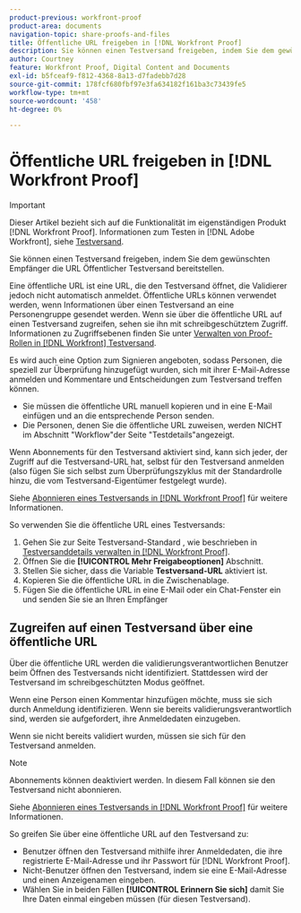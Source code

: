 ```yaml
---
product-previous: workfront-proof
product-area: documents
navigation-topic: share-proofs-and-files
title: Öffentliche URL freigeben in [!DNL Workfront Proof]
description: Sie können einen Testversand freigeben, indem Sie dem gewünschten Empfänger die URL Öffentlicher Testversand bereitstellen.
author: Courtney
feature: Workfront Proof, Digital Content and Documents
exl-id: b5fceaf9-f812-4368-8a13-d7fadebb7d28
source-git-commit: 178fcf680fbf97e3fa634182f161ba3c73439fe5
workflow-type: tm+mt
source-wordcount: '458'
ht-degree: 0%

---
```


# Öffentliche URL freigeben in [!DNL Workfront Proof]

>[!IMPORTANT]
>
>Dieser Artikel bezieht sich auf die Funktionalität im eigenständigen Produkt [!DNL Workfront Proof]. Informationen zum Testen in [!DNL Adobe Workfront], siehe [Testversand](../../../review-and-approve-work/proofing/proofing.md).

Sie können einen Testversand freigeben, indem Sie dem gewünschten Empfänger die URL Öffentlicher Testversand bereitstellen.

Eine öffentliche URL ist eine URL, die den Testversand öffnet, die Validierer jedoch nicht automatisch anmeldet. Öffentliche URLs können verwendet werden, wenn Informationen über einen Testversand an eine Personengruppe gesendet werden. Wenn sie über die öffentliche URL auf einen Testversand zugreifen, sehen sie ihn mit schreibgeschütztem Zugriff. Informationen zu Zugriffsebenen finden Sie unter [Verwalten von Proof-Rollen in [!DNL Workfront] Testversand](../../../workfront-proof/wp-work-proofsfiles/share-proofs-and-files/manage-proof-roles.md).

Es wird auch eine Option zum Signieren angeboten, sodass Personen, die speziell zur Überprüfung hinzugefügt wurden, sich mit ihrer E-Mail-Adresse anmelden und Kommentare und Entscheidungen zum Testversand treffen können.

* Sie müssen die öffentliche URL manuell kopieren und in eine E-Mail einfügen und an die entsprechende Person senden.
* Die Personen, denen Sie die öffentliche URL zuweisen, werden NICHT im Abschnitt &quot;Workflow&quot;der Seite &quot;Testdetails&quot;angezeigt.

Wenn Abonnements für den Testversand aktiviert sind, kann sich jeder, der Zugriff auf die Testversand-URL hat, selbst für den Testversand anmelden (also fügen Sie sich selbst zum Überprüfungszyklus mit der Standardrolle hinzu, die vom Testversand-Eigentümer festgelegt wurde).

Siehe [Abonnieren eines Testversands in [!DNL Workfront Proof]](../../../workfront-proof/wp-work-proofsfiles/share-proofs-and-files/subscribe-to-proof.md) für weitere Informationen.

So verwenden Sie die öffentliche URL eines Testversands:

1. Gehen Sie zur Seite Testversand-Standard , wie beschrieben in [Testversanddetails verwalten in [!DNL Workfront Proof]](../../../workfront-proof/wp-work-proofsfiles/manage-your-work/manage-proof-details.md).
1. Öffnen Sie die **[!UICONTROL Mehr Freigabeoptionen]** Abschnitt.
1. Stellen Sie sicher, dass die Variable **Testversand-URL** aktiviert ist.
1. Kopieren Sie die öffentliche URL in die Zwischenablage.
1. Fügen Sie die öffentliche URL in eine E-Mail oder ein Chat-Fenster ein und senden Sie sie an Ihren Empfänger

## Zugreifen auf einen Testversand über eine öffentliche URL

Über die öffentliche URL werden die validierungsverantwortlichen Benutzer beim Öffnen des Testversands nicht identifiziert. Stattdessen wird der Testversand im schreibgeschützten Modus geöffnet.

Wenn eine Person einen Kommentar hinzufügen möchte, muss sie sich durch Anmeldung identifizieren. Wenn sie bereits validierungsverantwortlich sind, werden sie aufgefordert, ihre Anmeldedaten einzugeben.

Wenn sie nicht bereits validiert wurden, müssen sie sich für den Testversand anmelden.

>[!NOTE]
>
>Abonnements können deaktiviert werden. In diesem Fall können sie den Testversand nicht abonnieren.

Siehe [Abonnieren eines Testversands in [!DNL Workfront Proof]](../../../workfront-proof/wp-work-proofsfiles/share-proofs-and-files/subscribe-to-proof.md) für weitere Informationen.

So greifen Sie über eine öffentliche URL auf den Testversand zu:

* Benutzer öffnen den Testversand mithilfe ihrer Anmeldedaten, die ihre registrierte E-Mail-Adresse und ihr Passwort für [!DNL Workfront Proof].
* Nicht-Benutzer öffnen den Testversand, indem sie eine E-Mail-Adresse und einen Anzeigenamen eingeben.
* Wählen Sie in beiden Fällen **[!UICONTROL Erinnern Sie sich]** damit Sie Ihre Daten einmal eingeben müssen (für diesen Testversand).
